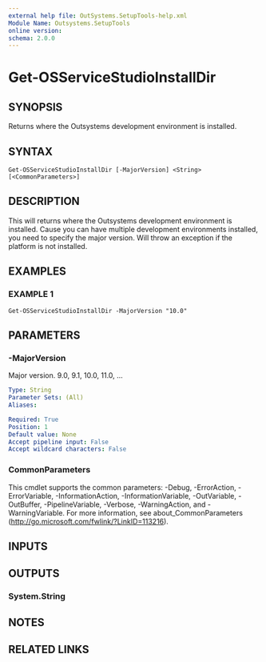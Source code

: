 ```yaml
---
external help file: OutSystems.SetupTools-help.xml
Module Name: Outsystems.SetupTools
online version:
schema: 2.0.0
---
```


# Get-OSServiceStudioInstallDir

## SYNOPSIS
Returns where the Outsystems development environment is installed.

## SYNTAX

```
Get-OSServiceStudioInstallDir [-MajorVersion] <String> [<CommonParameters>]
```

## DESCRIPTION
This will returns where the Outsystems development environment is installed.
Cause you can have multiple development environments installed, you need to specify the major version.
Will throw an exception if the platform is not installed.

## EXAMPLES

### EXAMPLE 1
```
Get-OSServiceStudioInstallDir -MajorVersion "10.0"
```

## PARAMETERS

### -MajorVersion
Major version.
9.0, 9.1, 10.0, 11.0, ...

```yaml
Type: String
Parameter Sets: (All)
Aliases:

Required: True
Position: 1
Default value: None
Accept pipeline input: False
Accept wildcard characters: False
```

### CommonParameters
This cmdlet supports the common parameters: -Debug, -ErrorAction, -ErrorVariable, -InformationAction, -InformationVariable, -OutVariable, -OutBuffer, -PipelineVariable, -Verbose, -WarningAction, and -WarningVariable.
For more information, see about_CommonParameters (http://go.microsoft.com/fwlink/?LinkID=113216).

## INPUTS

## OUTPUTS

### System.String

## NOTES

## RELATED LINKS
